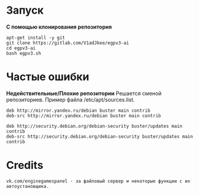 # Запуск
**С помощью клонирования репозитория**
```
apt-get install -y git
git clone https://gitlab.com/V1adJkee/egpv3-ai
cd egpv3-ai
bash egpv3.sh
```
# Частые ошибки
**Недействительные/Плохие репозитории**
Решается сменой репозиториев. Пример файла /etc/apt/sources.list.
````
deb http://mirror.yandex.ru/debian buster main contrib
deb-src http://mirror.yandex.ru/debian buster main contrib

deb http://security.debian.org/debian-security buster/updates main contrib
deb-src http://security.debian.org/debian-security buster/updates main contrib
````

# Credits
    vk.com/enginegamespanel - за файловый сервер и некоторые функции с их автоустановщика.
